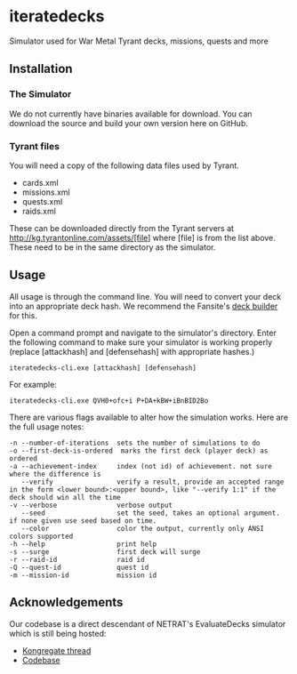 iteratedecks
============

Simulator used for War Metal Tyrant decks, missions, quests and more

## Installation

### The Simulator

We do not currently have binaries available for download. You can download the source and build your own version here on GitHub.

### Tyrant files

You will need a copy of the following data files used by Tyrant.

* cards.xml
* missions.xml
* quests.xml
* raids.xml

These can be downloaded directly from the Tyrant servers at http://kg.tyrantonline.com/assets/[file] where [file] is from the list above. These need to be in the same directory as the simulator.

## Usage

All usage is through the command line. You will need to convert your deck into an appropriate deck hash. We recommend the Fansite's [deck builder](http://tyrant.40in.net/kg/deck.php) for this.

Open a command prompt and navigate to the simulator's directory. Enter the following command to make sure your simulator is working properly (replace [attackhash] and [defensehash] with appropriate hashes.)

    iteratedecks-cli.exe [attackhash] [defensehash]

For example:

    iteratedecks-cli.exe QVH0+ofc+i P+DA+kBW+iBnBID2Bo

There are various flags available to alter how the simulation works. Here are the full usage notes:

    -n --number-of-iterations  sets the number of simulations to do
    -o --first-deck-is-ordered  marks the first deck (player deck) as ordered
    -a --achievement-index     index (not id) of achievement. not sure where the difference is
       --verify                verify a result, provide an accepted range in the form <lower bound>:<upper bound>, like "--verify 1:1" if the deck should win all the time
    -v --verbose               verbose output
       --seed                  set the seed, takes an optional argument. if none given use seed based on time.
       --color                 color the output, currently only ANSI colors supported
    -h --help                  print help
    -s --surge                 first deck will surge
    -r --raid-id               raid id
    -Q --quest-id              quest id
    -m --mission-id            mission id

## Acknowledgements

Our codebase is a direct descendant of NETRAT's EvaluateDecks simulator which is still being hosted:

* [Kongregate thread](http://www.kongregate.com/forums/65-tyrant/topics/195043-evaluate-decks-game-simulator)
* [Codebase](http://code.google.com/p/evaluatedecks/)
